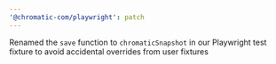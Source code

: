 ```yaml
---
'@chromatic-com/playwright': patch
---
```


Renamed the `save` function to `chromaticSnapshot` in our Playwright test fixture to avoid accidental overrides from user fixtures
